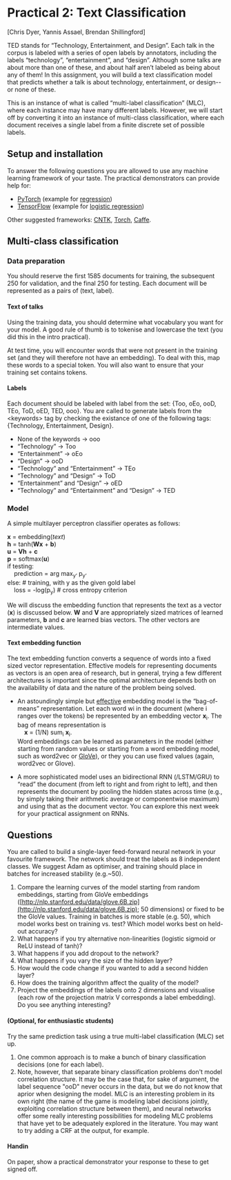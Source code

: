 # Practical 2: Text Classification
[Chris Dyer, Yannis Assael, Brendan Shillingford]

TED stands for “Technology, Entertainment, and Design”. Each talk in the corpus is labeled with a series of open labels by annotators, including the labels “technology”, “entertainment”, and “design”. Although some talks are about more than one of these, and about half aren’t labeled as being about any of them! In this assignment, you will build a text classification model that predicts whether a talk is about technology, entertainment, or design--or none of these.

This is an instance of what is called “multi-label classification” (MLC), where each instance may have many different labels. However, we will start off by converting it into an instance of multi-class classification, where each document receives a single label from a finite discrete set of possible labels.


## Setup and installation
To answer the following questions you are allowed to use any machine learning framework of your taste. The practical demonstrators can provide help for:

- [PyTorch](http://pytorch.org/) (example for [regression](https://github.com/pytorch/examples/tree/master/regression))
- [TensorFlow](https://www.tensorflow.org/) (example for [logistic regression](https://www.tensorflow.org/tutorials/wide/))

Other suggested frameworks: [CNTK](https://github.com/Microsoft/CNTK), [Torch](http://torch.ch/), [Caffe](http://caffe.berkeleyvision.org/).


## Multi-class classification

### Data preparation
You should reserve the first 1585 documents for training, the subsequent 250 for validation, and the final 250 for testing. Each document will be represented as a pairs of (text, label).

#### Text of talks
Using the training data, you should determine what vocabulary you want for your model. A good rule of thumb is to tokenise and lowercase the text (you did this in the intro practical).

At test time, you will encounter words that were not present in the training set (and they will therefore not have an embedding). To deal with this, map these words to a special <unk> token. You will also want to ensure that your training set contains <unk> tokens.


#### Labels
Each document should be labeled with label from the set: \{Too, oEo, ooD, TEo, ToD, oED, TED, ooo\}. You are called to generate labels from the \<keywords\> tag by checking the existance of one of the following tags: {Technology, Entertainment, Design}.

- None of the keywords → ooo
- “Technology” → Too
- “Entertainment” → oEo
- “Design” → ooD
- “Technology” and “Entertainment” → TEo
- “Technology” and “Design” → ToD
- “Entertainment” and “Design” → oED
- “Technology” and “Entertainment” and “Design” → TED

### Model

A simple multilayer perceptron classifier operates as follows:

**x** = embedding(*text*)<br>
**h** = tanh(**Wx** + **b**)<br>
**u** = **Vh** + **c**<br>
**p** = softmax(**u**)<br>
if testing:<br>
&nbsp;&nbsp;&nbsp;&nbsp;prediction = arg max<sub>y’</sub> p<sub>y’</sub><br>
else: # training, with y as the given gold label<br>
&nbsp;&nbsp;&nbsp;&nbsp;loss = -log(p<sub>y</sub>)  # cross entropy criterion

We will discuss the embedding function that represents the text as a vector (**x**) is discussed below. **W** and **V** are appropriately sized matrices of learned parameters, **b** and **c** are learned bias vectors. The other vectors are intermediate values.

#### Text embedding function
The text embedding function converts a sequence of words into a fixed sized vector representation. Effective models for representing documents as vectors is an open area of research, but in general, trying a few different architectures is important since the optimal architecture depends both on the availability of data and the nature of the problem being solved.

- An astoundingly simple but [effective](https://cs.umd.edu/~miyyer/pubs/2015_acl_dan.pdf) embedding model is the “bag-of-means” representation. Let each word wi in the document  (where i ranges over the tokens) be represented by an embedding vector **x**<sub>i</sub>. The bag of means representation is<br>
&nbsp;&nbsp;&nbsp;&nbsp;**x** = (1/N) sum<sub>i</sub> **x**<sub>i</sub>.<br>
Word embeddings can be learned as parameters in the model (either starting from random values or starting from a word embedding model, such as word2vec or [GloVe](http://nlp.stanford.edu/projects/glove/)), or they you can use fixed values (again, word2vec or Glove).

- A more sophisticated model uses an bidirectional RNN (/LSTM/GRU) to “read” the document (from left to right and from right to left), and then represents the document by pooling the hidden states across time (e.g., by simply taking their arithmetic average or componentwise maximum) and using that as the document vector. You can explore this next week for your practical assignment on RNNs.

## Questions

You are called to build a single-layer feed-forward neural network in your favourite framework. The network should treat the labels as 8 independent classes. We suggest Adam as optimiser, and training should place in batches for increased stability (e.g.~50).

1. Compare the learning curves of the model starting from random embeddings, starting from GloVe embeddings ([http://nlp.stanford.edu/data/glove.6B.zip](http://nlp.stanford.edu/data/glove.6B.zip); 50 dimensions) or fixed to be the GloVe values. Training in batches is more stable (e.g. 50), which model works best on training vs. test? Which model works best on held-out accuracy?
1. What happens if you try alternative non-linearities (logistic sigmoid or ReLU instead of tanh)?
1. What happens if you add dropout to the network?
1. What happens if you vary the size of the hidden layer?
1. How would the code change if you wanted to add a second hidden layer?
1. How does the training algorithm affect the quality of the model?
1. Project the embeddings of the labels onto 2 dimensions and visualise (each row of the projection matrix V corresponds a label embedding). Do you see anything interesting?


#### (Optional, for enthusiastic students) 
Try the same prediction task using a true multi-label classification (MLC) set up.

1. One common approach is to make a bunch of binary classification decisions (one for each label).
1. Note, however, that separate binary classification problems don't model correlation structure. It may be the case that, for sake of argument, the label sequence "ooD" never occurs in the data, but we do not know that aprior when designing the model. MLC is an interesting problem in its own right (the name of the game is modeling label decisions jointly, exploiting correlation structure between them), and neural networks offer some really interesting possibilities for modeling MLC problems that have yet to be adequately explored in the literature. You may want to try adding a CRF at the output, for example.

#### Handin
On paper, show a practical demonstrator your response to these to get signed off.

